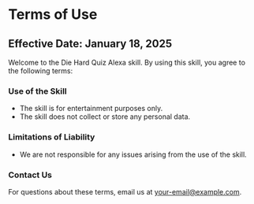 # Terms of Use
## Effective Date: January 18, 2025

Welcome to the Die Hard Quiz Alexa skill. By using this skill, you agree to the following terms:

### Use of the Skill
- The skill is for entertainment purposes only.
- The skill does not collect or store any personal data.

### Limitations of Liability
- We are not responsible for any issues arising from the use of the skill.

### Contact Us
For questions about these terms, email us at your-email@example.com.
